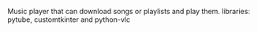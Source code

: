 Music player that can download songs or playlists and play them.
libraries: pytube, customtkinter and python-vlc
